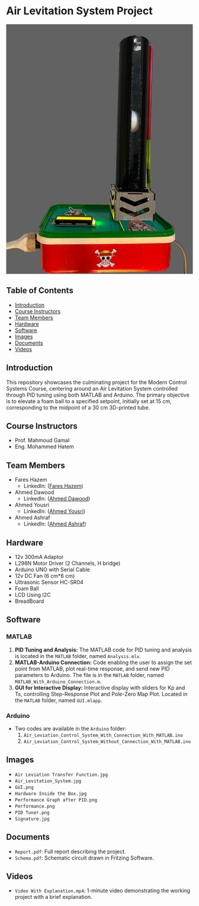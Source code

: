 # Air Levitation System Project

![Project Image](Images/Air_Levitation_System.jpg)

## Table of Contents
- [Introduction](#introduction)
- [Course Instructors](#course-instructors)
- [Team Members](#team-members)
- [Hardware](#hardware)
- [Software](#software)
- [Images](#images)
- [Documents](#documents)
- [Videos](#videos)

## Introduction

This repository showcases the culminating project for the Modern Control Systems Course, centering around an Air Levitation System controlled through PID tuning using both MATLAB and Arduino. The primary objective is to elevate a foam ball to a specified setpoint, initially set at 15 cm, corresponding to the midpoint of a 30 cm 3D-printed tube.

## Course Instructors

- Prof. Mahmoud Gamal
- Eng. Mohammed Hatem

## Team Members
- Fares Hazem 
  - LinkedIn: ([Fares Hazem](https://www.linkedin.com/in/fares-hazem-b5590214b/))
- Ahmed Dawood 
  - LinkedIn: ([Ahmed Dawood](https://www.linkedin.com/in/ahmed-dawod-088539223/))
- Ahmed Yousri
  - LinkedIn: ([Ahmed Yousri](https://www.linkedin.com/in/ahmed-yousry-807582196/))
- Ahmed Ashraf 
  - LinkedIn: ([Ahmed Ashraf](https://www.linkedin.com/in/telemachus19/))

## Hardware

- 12v 300mA Adaptor
- L298N Motor Driver (2 Channels, H bridge)
- Arduino UNO with Serial Cable
- 12v DC Fan (6 cm*6 cm)
- Ultrasonic Sensor HC-SR04
- Foam Ball
- LCD Using I2C
- BreadBoard

## Software

### MATLAB
1. **PID Tuning and Analysis:** The MATLAB code for PID tuning and analysis is located in the `MATLAB` folder, named `Analysis.mlx`.
2. **MATLAB-Arduino Connection:** Code enabling the user to assign the set point from MATLAB, plot real-time response, and send new PID parameters to Arduino. The file is in the `MATLAB` folder, named `MATLAB_With_Arduino_Connection.m`.
3. **GUI for Interactive Display:** Interactive display with sliders for Kp and Ts, controlling Step-Response Plot and Pole-Zero Map Plot. Located in the `MATLAB` folder, named `GUI.mlapp`.

### Arduino
- Two codes are available in the `Arduino` folder:
  1. `Air_Leviation_Control_System_With_Connection_With_MATLAB.ino`
  2. `Air_Leviation_Control_System_Without_Connection_With_MATLAB.ino`

## Images

  - `Air Leviation Transfer Function.jpg`
  - `Air_Levitation_System.jpg`
  - `GUI.png`
  - `Hardware Inside the Box.jpg`
  - `Performance Graph after PID.png`
  - `Performance.png`
  - `PID Tuner.png`
  - `Signature.jpg`

## Documents

- `Report.pdf`: Full report describing the project.
- `Schema.pdf`: Schematic circuit drawn in Fritzing Software.

## Videos

- `Video With Explanation.mp4`: 1-minute video demonstrating the working project with a brief explanation.
